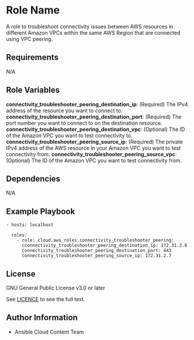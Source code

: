 Role Name
=========

A role to troubleshoot connectivity issues between AWS resources in different Amazon VPCs within the same AWS Region that are connected using VPC peering.

Requirements
------------

N/A

Role Variables
--------------

**connectivity_troubleshooter_peering_destination_ip**: (Required) The IPv4 address of the resource you want to connect to.
**connectivity_troubleshooter_peering_destination_port**: (Required) The port number you want to connect to on the destination resource.
**connectivity_troubleshooter_peering_destination_vpc**: (Optional) The ID of the Amazon VPC you want to test connectivity to.
**connectivity_troubleshooter_peering_source_ip**: (Required) The private IPv4 address of the AWS resource in your Amazon VPC you want to test connectivity from.
**connectivity_troubleshooter_peering_source_vpc**: (Optional) The ID of the Amazon VPC you want to test connectivity from.

Dependencies
------------

N/A

Example Playbook
----------------

    - hosts: localhost

      roles:
        - role: cloud.aws_roles.connectivity_troubleshooter_peering:
          cconnectivity_troubleshooter_peering_destination_ip: 172.31.2.8
          connectivity_troubleshooter_peering_destination_port: 443
          connectivity_troubleshooter_peering_source_ip: 172.31.2.7

License
-------

GNU General Public License v3.0 or later

See [LICENCE](https://github.com/ansible-collections/cloud.aws_roles/blob/main/LICENSE) to see the full text.

Author Information
------------------

- Ansible Cloud Content Team
